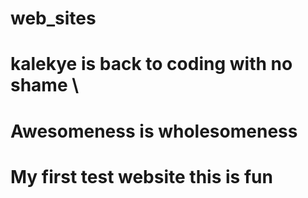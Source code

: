 # web_sites
# kalekye is back to coding with no shame \
# Awesomeness is wholesomeness
# My first test website this is fun

